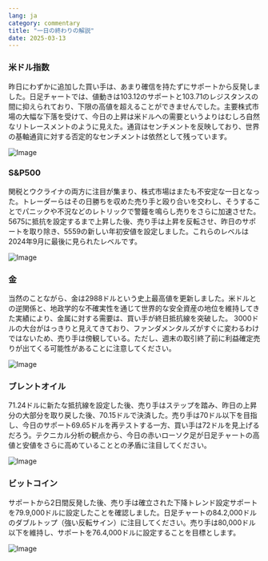 ```yaml
---
lang: ja
category: commentary
title: "一日の終わりの解説"
date: 2025-03-13
---
```


### 米ドル指数

昨日にわずかに追加した買い手は、あまり確信を持たずにサポートから反発しました。日足チャートでは、値動きは103.12のサポートと103.71のレジスタンスの間に抑えられており、下限の高値を超えることができませんでした。主要株式市場の大幅な下落を受けて、今日の上昇は米ドルへの需要というよりはむしろ自然なリトレースメントのように見えた。通貨はセンチメントを反映しており、世界の基軸通貨に対する否定的なセンチメントは依然として残っています。  

![Image](https://markleighedu.github.io/img/Mar-2025/13-Mar-2025/usdindex.jpg)

### S&P500

関税とウクライナの両方に注目が集まり、株式市場はまたも不安定な一日となった。トレーダーらはその日勝ちを収めた売り手と殴り合いを交わし、そうすることでパニックや不況などのレトリックで警鐘を鳴らし売りをさらに加速させた。 5675に抵抗を設定するまで上昇した後、売り手は上昇を反転させ、昨日のサポートを取り除き、5559の新しい年初安値を設定しました。これらのレベルは2024年9月に最後に見られたレベルです。

![Image](https://markleighedu.github.io/img/Mar-2025/13-Mar-2025/sp500.jpg)

### 金

当然のことながら、金は2988ドルという史上最高値を更新しました。米ドルとの逆関係と、地政学的な不確実性を通じて世界的な安全資産の地位を維持してきた実績により、金属に対する需要は、買い手が終日抵抗線を突破した。 3000ドルの大台がはっきりと見えてきており、ファンダメンタルズがすぐに変わるわけではないため、売り手は傍観している。ただし、週末の取引終了前に利益確定売りが出てくる可能性があることに注意してください。   

![Image](https://markleighedu.github.io/img/Mar-2025/13-Mar-2025/gold.jpg)

### ブレントオイル

71.24ドルに新たな抵抗線を設定した後、売り手はステップを踏み、昨日の上昇分の大部分を取り戻した後、70.15ドルで決済した。売り手は70ドル以下を目指し、今日のサポート69.65ドルを再テストする一方、買い手は72ドルを見上げるだろう。テクニカル分析の観点から、今日の赤いローソク足が日足チャートの高値と安値をさらに高めていることとの矛盾に注目してください。

![Image](https://markleighedu.github.io/img/Mar-2025/13-Mar-2025/brentoil.jpg)

### ビットコイン

サポートから2日間反発した後、売り手は確立された下降トレンド設定サポートを79.9,000ドルに設定したことを確認しました。日足チャートの84.2,000ドルのダブルトップ（強い反転サイン）に注目してください。売り手は80,000ドル以下を維持し、サポートを76.4,000ドルに設定することを目標とします。

![Image](https://markleighedu.github.io/img/Mar-2025/13-Mar-2025/bitcoin.jpg)

